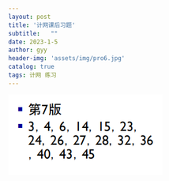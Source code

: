```yaml
---
layout: post
title: '计网课后习题'
subtitle:   ""
date: 2023-1-5
author: gyy
header-img: 'assets/img/pro6.jpg'
catalog: true
tags: 计网 练习
---
```

![Alt text](/assets/project/2023-1-5-%E8%AE%A1%E7%BD%91%E7%AC%AC%E4%B8%83%E7%89%88%E8%AF%BE%E5%90%8E%E9%A2%98/image.png)